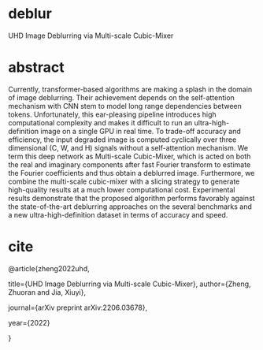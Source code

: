 # deblur
UHD Image Deblurring via Multi-scale Cubic-Mixer

# abstract
Currently, transformer-based algorithms are making a splash in the domain of image deblurring. Their achievement depends on the self-attention mechanism  with CNN stem to model long range dependencies between tokens. Unfortunately, this ear-pleasing pipeline introduces high computational complexity and makes it difficult to run an ultra-high-definition image on a single GPU in real time. To trade-off accuracy and efficiency, the input degraded image is computed cyclically over three dimensional (C, W, and H) signals without a self-attention mechanism. We term this deep network as Multi-scale Cubic-Mixer, which is acted on both the real and imaginary components after fast Fourier transform to estimate the Fourier coefficients and thus obtain a deblurred image. Furthermore, we combine the multi-scale cubic-mixer with a slicing strategy to generate high-quality results at a much lower computational cost. Experimental results demonstrate that the proposed algorithm performs favorably against the state-of-the-art deblurring approaches on the several benchmarks and a new ultra-high-definition dataset in terms of accuracy and speed.

# cite

@article{zheng2022uhd,

  title={UHD Image Deblurring via Multi-scale Cubic-Mixer},
  author={Zheng, Zhuoran and Jia, Xiuyi},
  
  journal={arXiv preprint arXiv:2206.03678},
  
  year={2022}
  
}
